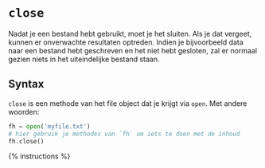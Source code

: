 # `close`
Nadat je een bestand hebt gebruikt, moet je het sluiten. Als je dat vergeet, kunnen er onverwachte resultaten optreden. Indien je bijvoorbeeld data naar een bestand hebt geschreven en het niet hebt gesloten, zal er normaal gezien niets in het uiteindelijke bestand staan.

## Syntax
`close` is een methode van het file object dat je krijgt via `open`. Met andere woorden:

```python
fh = open('myfile.txt')
# hier gebruik je methodes van `fh` om iets te doen met de inhoud
fh.close()
```

{% instructions %}
